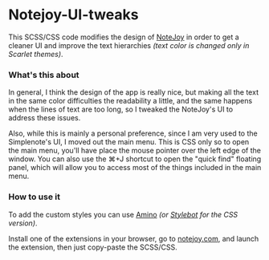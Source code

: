 # Notejoy-UI-tweaks

This SCSS/CSS code modifies the design of [NoteJoy](https://notejoy.com/) in order to get a cleaner UI and improve the text hierarchies _(text color is changed only in Scarlet themes)_.

### What's this about

In general, I think the design of the app is really nice, but making all the text in the same color difficulties the readability a little, and the same happens when the lines of text are too long, so I tweaked the NoteJoy's UI to address these issues.  

Also, while this is mainly a personal preference, since I am very used to the Simplenote's UI, I moved out the main menu. This is CSS only so to open the main menu, you'll have place the mouse pointer over the left edge of the window. You can also use the ⌘+J shortcut to open the "quick find" floating panel, which will allow you to access most of the things included in the main menu.

### How to use it

To add the custom styles you can use [Amino](https://aminoeditor.com/) _(or [Stylebot](https://stylebot.dev/) for the CSS version)_. 

Install one of the extensions in your browser, go to [notejoy.com](https://notejoy.com/), and launch the extension, then just copy-paste the SCSS/CSS.

